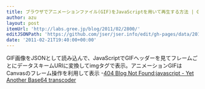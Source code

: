 ```yaml
---
title: ブラウザでアニメーションファイル(GIF)をJavaScriptを用いて再生する方法 | GREE Engineers' Blog
author: azu
layout: post
itemUrl: 'http://labs.gree.jp/blog/2011/02/2800/'
editJSONPath: 'https://github.com/jser/jser.info/edit/gh-pages/data/2011/02/index.json'
date: '2011-02-21T19:40:00+00:00'
---
```

GIF画像をJSONとして読み込んで、JavaScriptでGIFヘッダーを見てフレームごとにデータスキームURIに変換してimgタグで表示。アニメーションGIFはCanvasのフレーム操作を利用して表示
-[404 Blog Not Found:javascript - Yet Another Base64 transcoder](http://blog.livedoor.jp/dankogai/archives/51067688.html "404 Blog Not Found:javascript - Yet Another Base64 transcoder")
